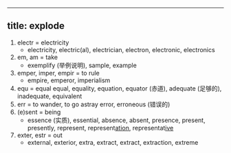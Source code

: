 
---
title: explode
---

1. electr = electricity
    - electricity, electric(al), electrician, electron, electronic, electronics
1. em, am = take
    - exemplify (举例说明), sample, example
1. emper, imper, empir = to rule
    - empire, emperor, imperialism
1. equ = equal
    equal, equality, equation, equator (赤道), adequate (足够的), inadequate, equivalent
1. err = to wander, to go astray
    error, erroneous (错误的)
1. (e)sent = being
    - essence (实质), essential, absence, absent, presence, present, presently, represent, represent[ation](./名词后缀.md), representat[ive](./形容词后缀.md)
1. exter, estr = out
    - external, exterior, extra, extract, extract, extraction, extreme

[^manufacture]: manu 手 + fact 做 + ure
[^sacrifice]: sacri 神圣 + fice 做. 
